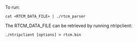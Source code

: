 To run:
```
cat <RTCM_DATA_FILE> | ./rtcm_parser
```

The RTCM_DATA_FILE can be retrieved by running ntripclient:
```
./ntripclient [options] > rtcm.bin
```
